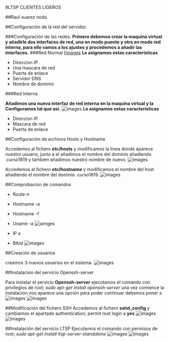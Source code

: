 #LTSP CLIENTES LIGEROS

##Raul suarez noda

##Configuración de la red del servidor.

###Configuración de las redes.
**Primero debemos crear la maquina virtual y añadirle dos interfaces de red, una en modo puente y otra en modo red interna, para ello vamos a los ajustes y procedemos a añadir las interfaces.**
###Red Normal
[[images](1.PNG)
**Le asignamos estas caracteristicas**
* Direccion IP
* Una mascara de red
* Puerta de enlace
* Servidor DNS
* Nombre de dominio

###Red Interna

**Añadimos una nueva interfaz de red interna en la maquina virtual y la Configuramos tal que asi.**
![images](2.PNG)
**Le asignamos estas caracteristicas**
* Direccion IP
* Mascara de red
* Puerta de enlace

##Configuración de archivos Hosts y Hostname

Accedemos al fichero **etc/hosts** y modificamos la linea donde aparece nuestro usuario, junto a el añadimos el nombre del dominio añadiendo .curso1819 y tambien añadimos nuestro nombre de nuevo.
![images](3.PNG)

Accedemos al fichero **etc/hostname** y modificamos el nombre del host añadiendo el nombre del dominio .curso1819.
![images](4.PNG)

##Comprobacion de comandos
* Route-n
* Hostname -a
* Hostname -f
* Uname -a
![iamges](5.PNG)

* IP a
* Blkid
![images](6.PNG)

##Creación de usuarios

creamos 3 nuevos usuarios en el sistema.
![images](7.PNG)

##Instalacion del servicio Openssh-server

Para instalar el servicio **Openssh-server** ejecutamos el comando con privilegios de root; *sudo  apt-get install openssh-server*
una vez comience la instalacion nos aparece una opción para poder continuar debemos poner *s*.
![images](8.PNG)
![images](9.PNG)

##Modificación del fichero SSH
Accedemos al fichero **sshd_config** y cambiamos el apartado authentication; permit root login a **yes**
![images](10.PNG)
![images](11.PNG)


##Instalación del servicio LTSP
Ejecutamos el comando con permisos de root; *sudo apt-get install ltsp-server-standalone*
![images](12.PNG)
![images](13.PNG)
